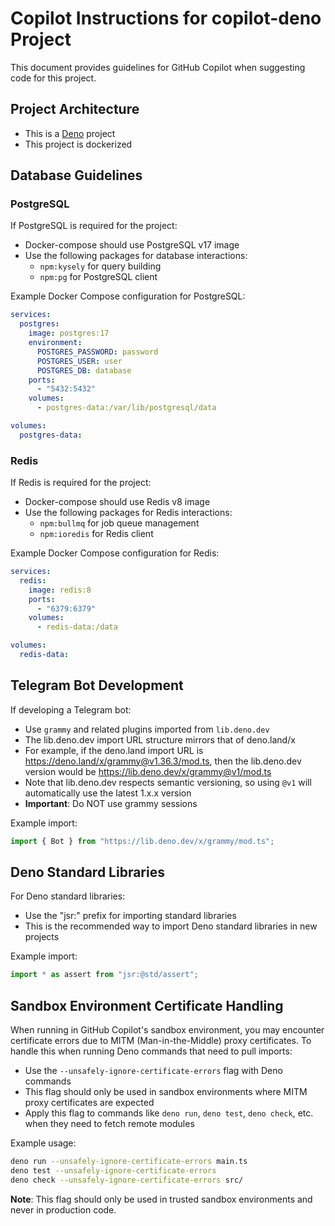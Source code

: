# Copilot Instructions for copilot-deno Project

This document provides guidelines for GitHub Copilot when suggesting code for this project.

## Project Architecture

- This is a [Deno](https://deno.land/) project
- This project is dockerized

## Database Guidelines

### PostgreSQL

If PostgreSQL is required for the project:

- Docker-compose should use PostgreSQL v17 image
- Use the following packages for database interactions:
  - `npm:kysely` for query building
  - `npm:pg` for PostgreSQL client

Example Docker Compose configuration for PostgreSQL:

```yaml
services:
  postgres:
    image: postgres:17
    environment:
      POSTGRES_PASSWORD: password
      POSTGRES_USER: user
      POSTGRES_DB: database
    ports:
      - "5432:5432"
    volumes:
      - postgres-data:/var/lib/postgresql/data

volumes:
  postgres-data:
```

### Redis

If Redis is required for the project:

- Docker-compose should use Redis v8 image
- Use the following packages for Redis interactions:
  - `npm:bullmq` for job queue management
  - `npm:ioredis` for Redis client

Example Docker Compose configuration for Redis:

```yaml
services:
  redis:
    image: redis:8
    ports:
      - "6379:6379"
    volumes:
      - redis-data:/data

volumes:
  redis-data:
```

## Telegram Bot Development

If developing a Telegram bot:

- Use `grammy` and related plugins imported from `lib.deno.dev`
- The lib.deno.dev import URL structure mirrors that of deno.land/x
- For example, if the deno.land import URL is https://deno.land/x/grammy@v1.36.3/mod.ts, then the lib.deno.dev version would be https://lib.deno.dev/x/grammy@v1/mod.ts
- Note that lib.deno.dev respects semantic versioning, so using `@v1` will automatically use the latest 1.x.x version
- **Important**: Do NOT use grammy sessions

Example import:

```typescript
import { Bot } from "https://lib.deno.dev/x/grammy/mod.ts";
```

## Deno Standard Libraries

For Deno standard libraries:

- Use the "jsr:" prefix for importing standard libraries
- This is the recommended way to import Deno standard libraries in new projects

Example import:

```typescript
import * as assert from "jsr:@std/assert";
```

## Sandbox Environment Certificate Handling

When running in GitHub Copilot's sandbox environment, you may encounter certificate errors due to MITM (Man-in-the-Middle) proxy certificates. To handle this when running Deno commands that need to pull imports:

- Use the `--unsafely-ignore-certificate-errors` flag with Deno commands
- This flag should only be used in sandbox environments where MITM proxy certificates are expected
- Apply this flag to commands like `deno run`, `deno test`, `deno check`, etc. when they need to fetch remote modules

Example usage:

```bash
deno run --unsafely-ignore-certificate-errors main.ts
deno test --unsafely-ignore-certificate-errors
deno check --unsafely-ignore-certificate-errors src/
```

**Note**: This flag should only be used in trusted sandbox environments and never in production code.